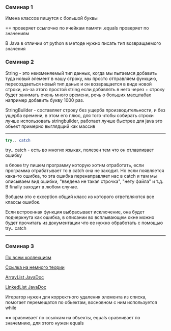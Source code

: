 ### Семинар 1

Имена классов пишутся с большой буквы

==       проверяет ссылочно по ячейкам памяти
.equals  проверяет по значениям

В Java в отличии от python в методе нужно писать тип возвращаемого значения

### Семинар 2

String - это неизменяемый тип данных, когда мы пытаемся добавить туда новый элемент в нашу строку, мы просто отправляем функцию, пересоздаеться новый тип даных и он возвращается в виде новой строки, из-за этого простой string если добавлять в него через + строку будет занимать очень много времени, речь о больших масштабах например добавить букву 1000 раз.

StringBuilder - составляет строку без ущерба производительности, и без ущерба времени, в этом его плюс, для того чтобы собирать строки лучше использовать stringbuilder, работает лучше быстрее для java это обьект примерно выглядщий как массив

---

```java
try.. catch
```

try.. catch - есть во многих языках, полезен тем что он отлавливает ошибку

в блоке try пишем программу которую хотим отработать, если программа отрабатывает то в catch она не заходит. Но если появляется кака-то ошибка, то эта ошибка перенаправляет нас в catch и там мы описываем вид ошибки, "введена не такая строчка", "нету файла" и т.д. В finally заходит в любом случае.

Вобщем это e exception общий класс из которого ответвляются все классы ошибок. 

Если встроенная функция выбрасывает исключение, она будет подчеркнута как ошибка, в описании во всплывающем окне можно будет прочитать из документации что ее нужно обработать с помощью try.. catch

---

### Семинар 3

[По всем коллекциям](https://docs.oracle.com/en/java/javase/18/docs/api/java.base/java/util/Collection.html "Java Doc")

[Ссылка на немного теории](https://app.idroo.com/boards/PDG6QPrXo1 "Теория")

[ArrayList JavaDoc](https://docs.oracle.com/en/java/javase/18/docs/api/java.base/java/util/ArrayList.html "ArrayList")

[LinkedList JavaDoc](https://docs.oracle.com/en/java/javase/18/docs/api/java.base/java/util/LinkedList.html "LinkedList")

Итератор нужен для корректного удаления элемента из списка, помогает перемещатся по обьектам, восновном с ним используется while

== сравнивает по ссылкам на обьекты, equals сравнивает по значемнию, для этого нужен equals



